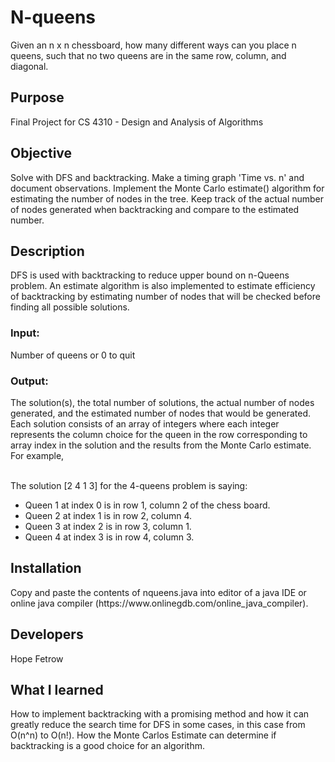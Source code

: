 # N-queens
Given an n x n chessboard, how many different ways can you place n queens, such that no two queens are in the same row,       column, and diagonal.

<h2> Purpose </h2>
Final Project for CS 4310 - Design and Analysis of Algorithms

<h2> Objective </h2>
Solve with DFS and backtracking. Make a timing graph 'Time vs. n' and document observations. Implement the Monte Carlo estimate() algorithm for estimating the number of nodes in the tree. Keep track of the actual number of nodes generated when backtracking and compare to the estimated number.  

<h2> Description </h2>
DFS is used with backtracking to reduce upper bound on n-Queens problem. An estimate algorithm is also implemented to estimate efficiency of backtracking by estimating number of nodes that will be checked before finding all possible solutions.
<br>
<h3><strong> Input: </strong></h3>
Number of queens or 0 to quit 
<h3><strong> Output: </strong></h3>
The solution(s), the total number of solutions, the actual number of nodes generated, and the estimated number of nodes that would be generated. Each 		solution consists of an array of integers where each integer represents the column choice for the queen in the row corresponding to array index in the 		solution and the results from the Monte Carlo estimate. For example, <br><br>

The solution [2 4 1 3] for the 4-queens problem is saying:<br>
<ul>
	<li>Queen 1 at index 0 is in row 1, column 2 of the chess board. </li>
	<li>Queen 2 at index 1 is in row 2, column 4. </li>
	<li>Queen 3 at index 2 is in row 3, column 1. </li>
	<li>Queen 4 at index 3 is in row 4, column 3. </li>
</ul>
<h2> Installation </h2>
Copy and paste the contents of nqueens.java into editor of a java IDE or online java compiler (https://www.onlinegdb.com/online_java_compiler). 

<h2> Developers </h2>
Hope Fetrow 

<h2> What I learned </h2>
How to implement backtracking with a promising method and how it can greatly reduce the search time for DFS in some cases, in this case from O(n^n) to O(n!). How the Monte Carlos Estimate can determine if backtracking is a good choice for an algorithm. 
  
  
